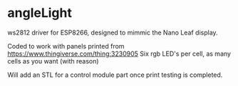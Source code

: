 # angleLight
ws2812 driver for ESP8266, designed to mimmic the Nano Leaf display.

Coded to work with panels printed from https://www.thingiverse.com/thing:3230905
Six rgb LED's per cell, as many cells as you want (with reason)

Will add an STL for a control module part once print testing is completed.
